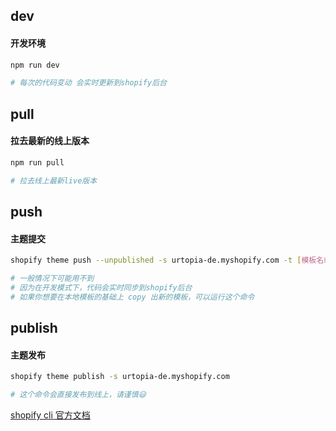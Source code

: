 ## dev
#### 开发环境

```sh
npm run dev

# 每次的代码变动 会实时更新到shopify后台
```

## pull
#### 拉去最新的线上版本

```sh
npm run pull

# 拉去线上最新live版本
```


## push
#### 主题提交

```sh
shopify theme push --unpublished -s urtopia-de.myshopify.com -t [模板名或者版本号]

# 一般情况下可能用不到
# 因为在开发模式下，代码会实时同步到shopify后台
# 如果你想要在本地模板的基础上 copy 出新的模板，可以运行这个命令
```


## publish
#### 主题发布

```sh
shopify theme publish -s urtopia-de.myshopify.com

# 这个命令会直接发布到线上，请谨慎😃

```


[shopify cli 官方文档](https://shopify.dev/docs/themes/tools/cli/commands)
